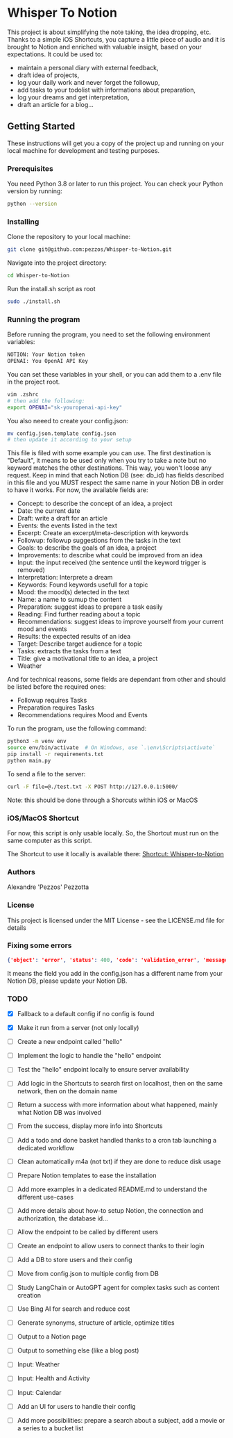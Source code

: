 # Whisper To Notion

This project is about simplifying the note taking, the idea dropping, etc.
Thanks to a simple iOS Shortcuts, you capture a little piece of audio and it is brought to Notion and enriched with valuable insight, based on your expectations.
It could be used to:
- maintain a personal diary with external feedback, 
- draft idea of projects, 
- log your daily work and never forget the followup, 
- add tasks to your todolist with informations about preparation, 
- log your dreams and get interpretation, 
- draft an article for a blog...

## Getting Started

These instructions will get you a copy of the project up and running on your local machine for development and testing purposes.

### Prerequisites

You need Python 3.8 or later to run this project. You can check your Python version by running:

```bash
python --version
```

### Installing

Clone the repository to your local machine:
```bash
git clone git@github.com:pezzos/Whisper-to-Notion.git   
```
Navigate into the project directory:
```bash
cd Whisper-to-Notion
```
Run the install.sh script as root
```bash
sudo ./install.sh
```

### Running the program

Before running the program, you need to set the following environment variables:
```bash
NOTION: Your Notion token
OPENAI: You OpenAI API Key
```
You can set these variables in your shell, or you can add them to a .env file in the project root.
```bash
vim .zshrc
# then add the following:
export OPENAI="sk-youropenai-api-key"
```

You also neeed to create your config.json:
```bash
mv config.json.template config.json
# then update it according to your setup
```
This file is filed with some example you can use.
The first destination is "Default", it means to be used only when you try to take a note but no keyword matches the other destinations. This way, you won't loose any request.
Keep in mind that each Notion DB (see: db_id) has fields described in this file and you MUST respect the same name in your Notion DB in order to have it works.
For now, the available fields are:
- Concept: to describe the concept of an idea, a project
- Date: the current date
- Draft: write a draft for an article
- Events: the events listed in the text
- Excerpt: Create an excerpt/meta-description with keywords
- Followup: followup suggestions from the tasks in the text
- Goals: to describe the goals of an idea, a project
- Improvements: to describe what could be improved from an idea
- Input: the input received (the sentence until the keyword trigger is removed)
- Interpretation: Interprete a dream
- Keywords: Found keywords usefull for a topic 
- Mood: the mood(s) detected in the text
- Name: a name to sumup the content
- Preparation: suggest ideas to prepare a task easily
- Reading: Find further reading about a topic
- Recommendations: suggest ideas to improve yourself from your current mood and events
- Results: the expected results of an idea
- Target: Describe target audience for a topic
- Tasks: extracts the tasks from a text
- Title: give a motivational title to an idea, a project
- Weather

And for technical reasons, some fields are dependant from other and should be listed before the required ones:
- Followup requires Tasks
- Preparation requires Tasks
- Recommendations requires Mood and Events

To run the program, use the following command:
```bash
python3 -m venv env
source env/bin/activate  # On Windows, use `.\env\Scripts\activate`
pip install -r requirements.txt
python main.py
```

To send a file to the server:
```bash
curl -F file=@./test.txt -X POST http://127.0.0.1:5000/
```
Note: this should be done through a Shorcuts within iOS or MacOS

### iOS/MacOS Shortcut

For now, this script is only usable locally.
So, the Shortcut must run on the same computer as this script.

The Shortcut to use it locally is available there:
[Shortcut: Whisper-to-Notion](https://www.icloud.com/shortcuts/b1a0c95e85ad430894dab9856e1d86ad)

### Authors

Alexandre 'Pezzos' Pezzotta 

### License

This project is licensed under the MIT License - see the LICENSE.md file for details

### Fixing some errors
```json
{'object': 'error', 'status': 400, 'code': 'validation_error', 'message': 'Recommendations is not a property that exists.', 'request_id': 'some-caracters'}
```
It means the field you add in the config.json has a different name from your Notion DB, please update your Notion DB.

### TODO

- [X] Fallback to a default config if no config is found
- [X] Make it run from a server (not only locally)

- [ ] Create a new endpoint called "hello"
- [ ] Implement the logic to handle the "hello" endpoint
- [ ] Test the "hello" endpoint locally to ensure server availability
- [ ] Add logic in the Shortcuts to search first on localhost, then on the same network, then on the domain name
- [ ] Return a success with more information about what happened, mainly what Notion DB was involved 
- [ ] From the success, display more info into Shortcuts
- [ ] Add a todo and done basket handled thanks to a cron tab launching a dedicated workflow
- [ ] Clean automatically m4a (not txt) if they are done to reduce disk usage
- [ ] Prepare Notion templates to ease the installation
- [ ] Add more examples in a dedicated README.md to understand the different use-cases
- [ ] Add more details about how-to setup Notion, the connection and authorization, the database id...
- [ ] Allow the endpoint to be called by different users
- [ ] Create an endpoint to allow users to connect thanks to their login
- [ ] Add a DB to store users and their config
- [ ] Move from config.json to multiple config from DB
- [ ] Study LangChain or AutoGPT agent for complex tasks such as content creation
- [ ] Use Bing AI for search and reduce cost
- [ ] Generate synonyms, structure of article, optimize titles
- [ ] Output to a Notion page
- [ ] Output to something else (like a blog post)
- [ ] Input: Weather
- [ ] Input: Health and Activity
- [ ] Input: Calendar
- [ ] Add an UI for users to handle their config
- [ ] Add more possibilities: prepare a search about a subject, add a movie or a series to a bucket list